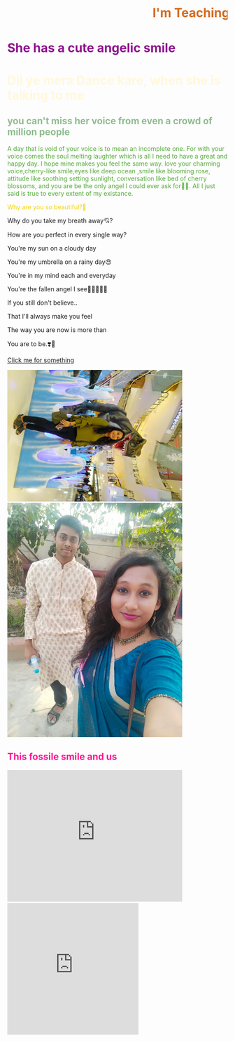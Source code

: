 <html>

<head><link rel="stylesheet" href="oo.css">

<title>Ayusmita's first html</title>

</head>

<body>

<h1 style="color:chocolate"> <marquee behaviour="scroll" direction="left">I'm Teaching usmi something, even I dont't know</marquee></h1>

<h1 style="color:rgb(143, 20, 143)">She has a cute angelic smile</h1>

<h1 style="color:cornsilk"> Dil ye mera Dance kare, when she is talking to me </h1>

<h2 style="color:darkseagreen">you can't miss her voice from even a crowd of million people</h2>

<p style="color:rgb(82, 170, 55)">A day that is void of your voice is to mean an incomplete one. For with your voice comes the soul melting laughter which is all I need to have a great and happy day. I hope mine makes you feel the same way. love your charming voice,cherry-like smile,eyes like deep ocean ,smile like blooming rose, attitude like soothing setting sunlight, conversation like bed of cherry blossoms, and you are be the only angel I could ever ask for🥰🥰.  All I just said is true to every extent of my existance.

<p>

<p style="color:rgb(245, 210, 14)">Why are you so beautiful?🥰

Why do you take my breath away💘?

How are you perfect in every single way?

You're my sun on a cloudy day

You're my umbrella on a rainy day😍

You're in my mind each and everyday

You're the fallen angel I see🧚🏻‍♀️💃🏻

If you still don't believe..

That I'll always make you feel

The way you are now is more than

You are to be.❣️💖

 </p>

<a href="Hyperlink.html">Click me for something</a> <br>

<img src="IMG-20210501-WA0082.jpg"  hight= "600" width="400"><img src="IMG-20210501-WA0084.jpg" hight="600" width="400"> <br>

<h2 style="color:deeppink">This fossile smile and us</h2>

<iframe src="https://www.google.com/maps/embed?pb=!1m18!1m12!1m3!1d1215.5688381305806!2d88.36418569594947!3d22.59052214113916!2m3!1f0!2f0!3f0!3m2!1i1024!2i768!4f13.1!3m3!1m2!1s0x3a02763485b31221%3A0x507df2714e560cf7!2sGirish%20Park%2C%20Kolkata%2C%20West%20Bengal!5e1!3m2!1sen!2sin!4v1619691425402!5m2!1sen!2sin" width="400" height="300" style="border:0;" allowfullscreen="" loading="lazy"></iframe>

<br>

<iframe width="300" height="300" src="https://www.youtube.com/embed/D-iZxyhJLiY" title="YouTube video player" frameborder="0" allow="accelerometer; autoplay; clipboard-write; encrypted-media; gyroscope; picture-in-picture" allowfullscreen></iframe>
</body>
</html>
